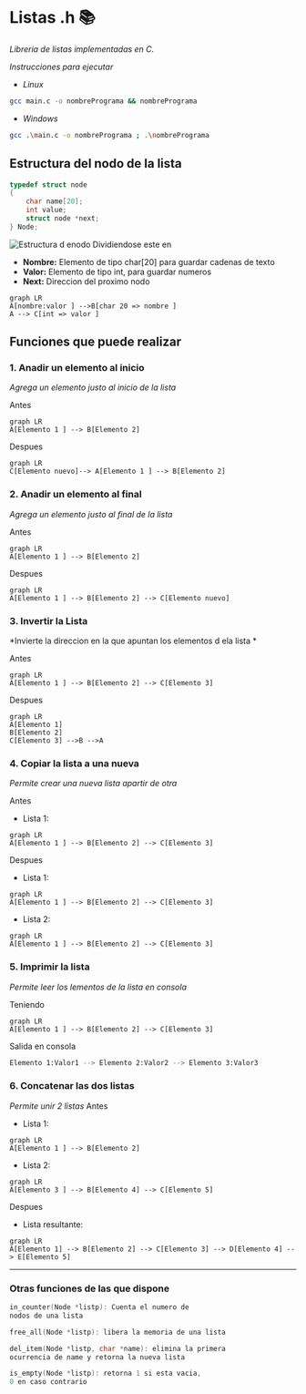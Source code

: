 # Listas .h 📚

*Libreria de listas implementadas en C.*

_Instrucciones para ejecutar_

 - _Linux_

```bash
gcc main.c -o nombrePrograma && nombrePrograma
```
 - _Windows_

```bash
gcc .\main.c -o nombrePrograma ; .\nombrePrograma
```


## Estructura del nodo de la lista 
```c
typedef struct node
{
	char name[20];
	int value;
	struct node *next;
} Node;
```
![Estructura d enodo](https://i.ibb.co/4N9vcVG/Diagrama-en-blanco.png)
Dividiendose este en 

 - **Nombre:** Elemento de tipo char[20] para guardar cadenas de texto
 - **Valor:** Elemento de tipo int, para guardar numeros 
 - **Next:** Direccion del proximo nodo 

```mermaid
graph LR
A[nombre:valor ] -->B[char 20 => nombre ]
A --> C[int => valor ]
```
## Funciones que puede realizar 

### 1.  Anadir un elemento al inicio
*Agrega un elemento justo al inicio de la lista*

Antes 
```mermaid
graph LR
A[Elemento 1 ] --> B[Elemento 2]
```

Despues 
```mermaid
graph LR
C[Elemento nuevo]--> A[Elemento 1 ] --> B[Elemento 2]
```
 
### 2. Anadir un elemento al final

*Agrega un elemento justo al final de la lista*

Antes 
```mermaid
graph LR
A[Elemento 1 ] --> B[Elemento 2]
```

Despues 
```mermaid
graph LR
A[Elemento 1 ] --> B[Elemento 2] --> C[Elemento nuevo]
```

### 3. Invertir la Lista
*Invierte la direccion en la que apuntan los elementos d ela lista *

Antes 
```mermaid
graph LR
A[Elemento 1 ] --> B[Elemento 2] --> C[Elemento 3]
```

Despues 
```mermaid
graph LR
A[Elemento 1]
B[Elemento 2]
C[Elemento 3] -->B -->A
```

### 4. Copiar la lista a una nueva
*Permite crear una nueva lista apartir de otra*

Antes 

 - Lista 1:

```mermaid
graph LR
A[Elemento 1 ] --> B[Elemento 2] --> C[Elemento 3]
```

Despues 
 - Lista 1:

```mermaid
graph LR
A[Elemento 1 ] --> B[Elemento 2] --> C[Elemento 3]
```
 - Lista 2:

```mermaid
graph LR
A[Elemento 1 ] --> B[Elemento 2] --> C[Elemento 3]
```
### 5. Imprimir la lista
*Permite leer los lementos de la lista en consola*

Teniendo 
```mermaid
graph LR
A[Elemento 1 ] --> B[Elemento 2] --> C[Elemento 3]
```
Salida en consola
```bash
Elemento 1:Valor1 --> Elemento 2:Valor2 --> Elemento 3:Valor3
```
### 6. Concatenar las dos listas
*Permite unir 2 listas* 
Antes 


 - Lista 1:

```mermaid
graph LR
A[Elemento 1 ] --> B[Elemento 2] 
```
 - Lista 2:

```mermaid
graph LR
A[Elemento 3 ] --> B[Elemento 4] --> C[Elemento 5]
```
Despues
 - Lista resultante:

```mermaid
graph LR
A[Elemento 1] --> B[Elemento 2] --> C[Elemento 3] --> D[Elemento 4] --> E[Elemento 5]
```
---
### Otras funciones de las que dispone


```c   
in_counter(Node *listp): Cuenta el numero de 
nodos de una lista 
``` 
```c   
free_all(Node *listp): libera la memoria de una lista 
``` 
```c   
del_item(Node *listp, char *name): elimina la primera 
ocurrencia de name y retorna la nueva lista
``` 
```c   
is_empty(Node *listp): retorna 1 si esta vacia, 
0 en caso contrario
``` 

 
